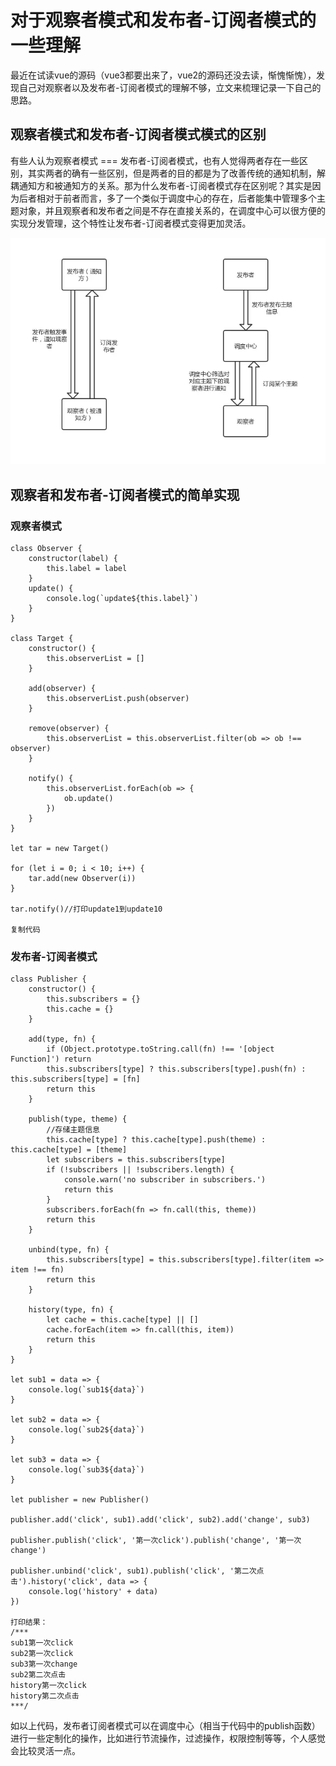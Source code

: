 # 对于观察者模式和发布者-订阅者模式的一些理解

最近在试读vue的源码（vue3都要出来了，vue2的源码还没去读，惭愧惭愧），发现自己对观察者以及发布者-订阅者模式的理解不够，立文来梳理记录一下自己的思路。

## 观察者模式和发布者-订阅者模式模式的区别

有些人认为观察者模式 === 发布者-订阅者模式，也有人觉得两者存在一些区别，其实两者的确有一些区别，但是两者的目的都是为了改善传统的通知机制，解耦通知方和被通知方的关系。那为什么发布者-订阅者模式存在区别呢？其实是因为后者相对于前者而言，多了一个类似于调度中心的存在，后者能集中管理多个主题对象，并且观察者和发布者之间是不存在直接关系的，在调度中心可以很方便的实现分发管理，这个特性让发布者-订阅者模式变得更加灵活。



![img](asset/169a44a3ccd522c5)



## 观察者和发布者-订阅者模式的简单实现

### 观察者模式

```
class Observer {
    constructor(label) {
        this.label = label
    }
    update() {
        console.log(`update${this.label}`)
    }
}

class Target {
    constructor() {
        this.observerList = []
    }

    add(observer) {
        this.observerList.push(observer)
    }

    remove(observer) {
        this.observerList = this.observerList.filter(ob => ob !== observer)
    }

    notify() {
        this.observerList.forEach(ob => {
            ob.update()
        })
    }
}

let tar = new Target()

for (let i = 0; i < 10; i++) {
    tar.add(new Observer(i))
}

tar.notify()//打印update1到update10

复制代码
```

### 发布者-订阅者模式

```
class Publisher {
    constructor() {
        this.subscribers = {}
        this.cache = {}
    }

    add(type, fn) {
        if (Object.prototype.toString.call(fn) !== '[object Function]') return
        this.subscribers[type] ? this.subscribers[type].push(fn) : this.subscribers[type] = [fn]
        return this
    }

    publish(type, theme) {
        //存储主题信息
        this.cache[type] ? this.cache[type].push(theme) : this.cache[type] = [theme]
        let subscribers = this.subscribers[type]
        if (!subscribers || !subscribers.length) {
            console.warn('no subscriber in subscribers.')
            return this
        }
        subscribers.forEach(fn => fn.call(this, theme))
        return this
    }

    unbind(type, fn) {
        this.subscribers[type] = this.subscribers[type].filter(item => item !== fn)
        return this
    }

    history(type, fn) {
        let cache = this.cache[type] || []
        cache.forEach(item => fn.call(this, item))
        return this
    }
}

let sub1 = data => {
    console.log(`sub1${data}`)
}

let sub2 = data => {
    console.log(`sub2${data}`)
}

let sub3 = data => {
    console.log(`sub3${data}`)
}

let publisher = new Publisher()

publisher.add('click', sub1).add('click', sub2).add('change', sub3)

publisher.publish('click', '第一次click').publish('change', '第一次change')

publisher.unbind('click', sub1).publish('click', '第二次点击').history('click', data => {
    console.log('history' + data)
})

打印结果：
/***  
sub1第一次click
sub2第一次click
sub3第一次change
sub2第二次点击
history第一次click
history第二次点击
***/
```

如以上代码，发布者订阅者模式可以在调度中心（相当于代码中的publish函数）进行一些定制化的操作，比如进行节流操作，过滤操作，权限控制等等，个人感觉会比较灵活一点。